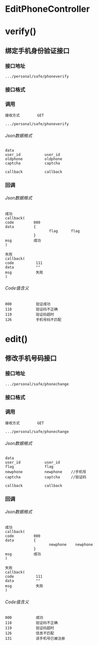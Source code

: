 # EditPhoneController #
# verify()
## 绑定手机身份验证接口
### 接口地址

```
.../personal/safe/phoneverify
```

### 接口格式

### 调用

```
接收方式        GET
```

```
.../personal/safe/phoneverify
```

###### Json数据格式
```
data
user_id           user_id
oldphone          oldphone
captcha           captcha

callback          callback
```

### 回调
###### Json数据格式

```
成功
callback(
code         000
data         {
                    flag      flag
             }
msg          成功
)
```

```
失败
callback(
code          111
data          ""
msg           失败
)
```
###### Code值含义

```
000           验证成功
118           验证码不正确
119           验证码超时
126           手机号码不匹配
```
# edit() #
## 修改手机号码接口 ## 
### 接口地址


```
.../personal/safe/phonechange
```

### 接口格式

### 调用

```
接收方式        GET
```

```
.../personal/safe/phonechange
```

###### Json数据格式
```
data
user_id           user_id
flag              flag
newphone          newphone    //手机号
captcha           captcha     //验证码

callback          callback
```

### 回调
###### Json数据格式

```
成功
callback(
code         000
data         {
                    newphone    newphone
             }
msg          成功
)
```

```
失败
callback(
code          111
data          ""
msg           失败
)
```

###### Code值含义

```
000           成功
118           验证码不正确
119           验证码超时
126           信息不匹配
131           该手机号已被注册
```